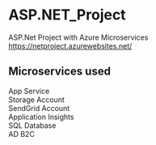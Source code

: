 # ASP.NET_Project
ASP.Net Project with Azure Microservices  
https://netproject.azurewebsites.net/

## Microservices used
App Service  
Storage Account  
SendGrid Account  
Application Insights  
SQL Database  
AD B2C 
